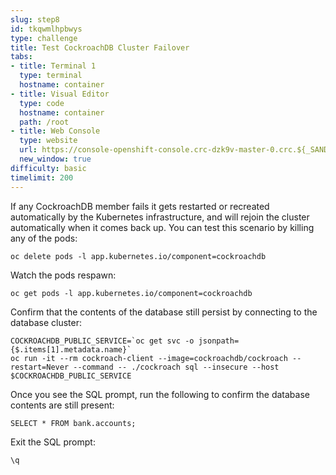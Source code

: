 ```yaml
---
slug: step8
id: tkqwmlhpbwys
type: challenge
title: Test CockroachDB Cluster Failover
tabs:
- title: Terminal 1
  type: terminal
  hostname: container
- title: Visual Editor
  type: code
  hostname: container
  path: /root
- title: Web Console
  type: website
  url: https://console-openshift-console.crc-dzk9v-master-0.crc.${_SANDBOX_ID}.instruqt.io
  new_window: true
difficulty: basic
timelimit: 200
---
```

If any CockroachDB member fails it gets restarted or recreated automatically by the Kubernetes infrastructure, and will rejoin the cluster automatically when it comes back up. You can test this scenario by killing any of the pods:

```
oc delete pods -l app.kubernetes.io/component=cockroachdb
```

Watch the pods respawn:

```
oc get pods -l app.kubernetes.io/component=cockroachdb
```

Confirm that the contents of the database still persist by connecting to the database cluster:

```
COCKROACHDB_PUBLIC_SERVICE=`oc get svc -o jsonpath={$.items[1].metadata.name}`
oc run -it --rm cockroach-client --image=cockroachdb/cockroach --restart=Never --command -- ./cockroach sql --insecure --host $COCKROACHDB_PUBLIC_SERVICE
```

Once you see the SQL prompt, run the following to confirm the database contents are still present:

```
SELECT * FROM bank.accounts;
```

Exit the SQL prompt:
```
\q
```

